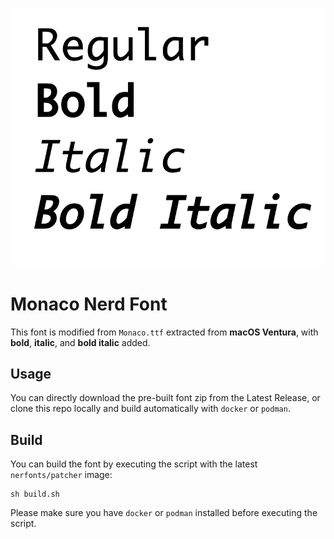 ![sample](images/sample.png)

# Monaco Nerd Font

This font is modified from `Monaco.ttf` extracted from **macOS Ventura**, with **bold**, **italic**, and **bold italic** added.

## Usage

You can directly download the pre-built font zip from the Latest Release, or clone this repo locally and build automatically with `docker` or `podman`.

## Build

You can build the font by executing the script with the latest `nerfonts/patcher` image:

```shell
sh build.sh
```

Please make sure you have `docker` or `podman` installed before executing the script.
